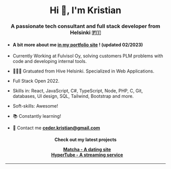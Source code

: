 <h1 align="center">Hi 👋,  I'm Kristian</h1>
<h3 align="center">A passionate tech consultant and full stack developer from Helsinki 🇫🇮</h3>

- #### A bit more about me [in my portfolio site](https://kceder.github.io/Portfolio/) ! (updated 02/2023)

-  Currently Working at Fulvisol Oy, solving customers PLM problems with code and developing internal tools.

- 👨🏽‍💻 Gratuated from Hive Helsinki. Specialized in Web Applications.

- Full Stack Open 2022.

- Skills in: React, JavaScript, C#, TypeScript, Node, PHP, C, Git, databases, UI design, SQL, Tailwind, Bootstrap and more.

- Soft-skills: Awesome!

- 📚 Constantly learning!

- 💬 Contact me **ceder.kristian@gmail.com**

<h4 align="center">Check out my latest projects

<p align="center">

 <div align="center"  class="icons-social" style="margin-left: 10px;">
 <a href="https://github.com/kceder/Matcha">Matcha - A dating site</a>
      </div>
  <div align="center"  class="icons-social" style="margin-left: 10px;">
 <a href="https://github.com/kceder/HyperTube">HyperTube - A streaming service</a>
      </div>

</p>
</h4>

---
